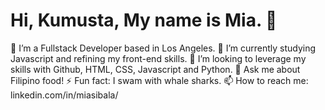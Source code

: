 ### <h1>Hi, Kumusta, My name is Mia. 👋</h1>

<!-- **msibala/msibala** is a ✨ _special_ ✨ repository because its `README.md` (this file) appears on your GitHub profile.

Here are some ideas to get you started: -->

🔭 I’m a Fullstack Developer based in Los Angeles.
🌱 I’m currently studying Javascript and refining my front-end skills.
👯 I’m looking to leverage my skills with Github, HTML, CSS, Javascript and Python.
💬 Ask me about Filipino food!
⚡ Fun fact: I swam with whale sharks. 
📫 How to reach me: linkedin.com/in/miasibala/
